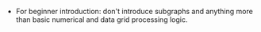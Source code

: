 * For beginner introduction: don't introduce subgraphs and anything more than basic numerical and data grid processing logic.